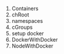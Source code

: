 1. Containers
2. chRoot
3. namespaces
4. cGroups
5. setup docker
6. DockerWithDocker
7. NodeWithDocker